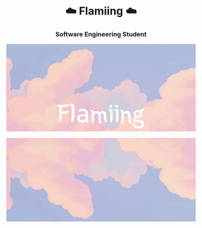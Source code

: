 <h1 align="center">☁️ Flamiing ☁️</h1>
<h3 align="center">Software Engineering Student</h3>

<p align="center">
    <img src="sky-anime-flamiing.gif">
</p>
<p align="center">
    <img src="sky-anime-rotated.gif">
</p>
